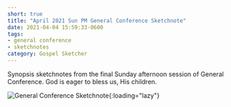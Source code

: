 ```yaml
---
short: true
title: "April 2021 Sun PM General Conference Sketchnote"
date: 2021-04-04 15:59:33-0600
tags:
- general conference
- sketchnotes
category: Gospel Sketcher
---
```


Synopsis sketchnotes from the final Sunday afternoon session of General Conference. God is eager to bless us, His children.

![General Conference Sketchnote](https://media.bennorris.org/images/gospelsketcher/general-conference/apr-2021/general-conference-sun-pm-sketchnote.jpg){:loading="lazy"}
